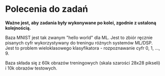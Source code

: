 # Polecenia do zadań
**Ważne jest, aby zadania były wykonywane po kolei, zgodnie z ustaloną kolejnością.**

Baza MNIST jest tak zwanym "hello world" dla ML. Jest to zbiór ręcznie pisanych cyfr wykorzystywany do treningu różnych systemów ML/DSP. Jest to problem wieloklasowego klasyfikatora - rozpoznawanie cyfr 0, 1, ..., 9.

Baza składa się z 60k obrazów treningowych (skala szarości 28x28 pikseli) i 10k obrazów testowych.
